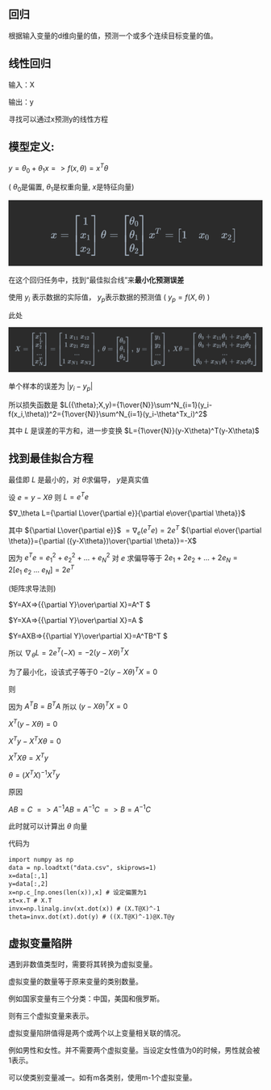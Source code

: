 ## 回归

根据输入变量的d维向量的值，预测一个或多个连续目标变量的值。

## 线性回归

输入：X

输出：y

寻找可以通过x预测y的线性方程

## 模型定义:

$y={\theta_0}+{\theta_1}x => f(x,\theta) = x^T\theta$

( ${\theta_0}$是偏置, ${\theta_1}$是权重向量, $x$是特征向量)

![image.png](./assets/image.png)

在这个回归任务中，找到“最佳拟合线”来**最小化预测误差**

使用 $y_i$ 表示数据的实际值， $y_p$表示数据的预测值 ( $y_p=f(X,{\theta})$ )

此处

![image.png](./assets/1673130774579-image.png)

单个样本的误差为 $|y_i-y_p|$

所以损失函数是 $L({\theta};X,y)={1\over{N}}\sum^N_{i=1}(y_i-f(x_i,\theta))^2={1\over{N}}\sum^N_{i=1}(y_i-\theta^Tx_i)^2$

其中 $L$ 是误差的平方和，进一步变换 $L={1\over{N}}(y-X\theta)^T(y-X\theta)$

## 找到最佳拟合方程

最佳即 $L$ 是最小的，对 $\theta$求偏导， $y$是真实值

设 $e=y-X\theta$ 则 $L=e^Te$

$∇_\theta L={\partial L\over{\partial e}}{\partial e\over{\partial \theta}}$

其中 ${\partial L\over{\partial e}}$ $=∇_e (e^Te)=2e^T$   ${\partial e\over{\partial \theta}}={\partial ({y-X\theta})\over{\partial \theta}}=-X$

因为 $e^Te = e_1^2 + e_2^2 + ... + e_N^2$ 对 $e$ 求偏导等于 $2e_1+2e_2 + ... + 2e_N = 2[e_1 \ e_2 \ ... \ e_N] = 2e^T$

(矩阵求导法则)

$Y=AX=>{{\partial Y}\over\partial X}=A^T $

$Y=XA=>{{\partial Y}\over\partial X}=A $

$Y=AXB=>{{\partial Y}\over\partial X}=A^TB^T $

所以 $∇_\theta L=2e^T(-X)=-2(y-X\theta)^TX$

为了最小化，设该式子等于0 $-2(y-X\theta)^TX=0$

则

因为 $A^TB = B^TA$ 所以 $(y-X\theta)^TX = 0$

$X^T(y-X\theta) = 0$

$X^Ty - X^TX\theta=0$

$X^TX\theta=X^Ty$

$\theta=(X^TX)^{-1}X^Ty$

原因

$AB=C \ => A^{-1}AB=A^{-1}C \ =>B=A^{-1}C$

此时就可以计算出 $\theta$ 向量

代码为

```
import numpy as np
data = np.loadtxt("data.csv", skiprows=1)
x=data[:,1]
y=data[:,2]
x=np.c_[np.ones(len(x)),x] # 设定偏置为1
xt=x.T # X.T
invx=np.linalg.inv(xt.dot(x)) # (X.T@X)^-1
theta=invx.dot(xt).dot(y) # ((X.T@X)^-1)@X.T@y
```

## 虚拟变量陷阱

遇到非数值类型时，需要将其转换为虚拟变量。

虚拟变量的数量等于原来变量的类别数量。

例如国家变量有三个分类：中国，美国和俄罗斯。

则有三个虚拟变量来表示。

虚拟变量陷阱值得是两个或两个以上变量相关联的情况。

例如男性和女性。并不需要两个虚拟变量。当设定女性值为0的时候，男性就会被1表示。

可以使类别变量减一。如有m各类别，使用m-1个虚拟变量。
